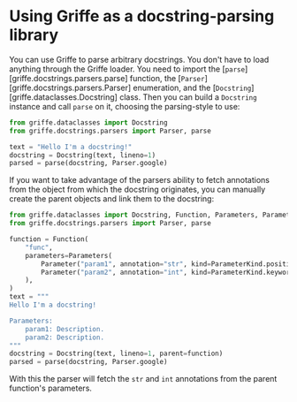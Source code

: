 # Using Griffe as a docstring-parsing library

You can use Griffe to parse arbitrary docstrings.
You don't have to load anything through the Griffe loader.
You need to import the [`parse`][griffe.docstrings.parsers.parse] function,
the [`Parser`][griffe.docstrings.parsers.Parser] enumeration,
and the [`Docstring`][griffe.dataclasses.Docstring] class.
Then you can build a `Docstring` instance and call `parse` on it,
choosing the parsing-style to use:

```python
from griffe.dataclasses import Docstring
from griffe.docstrings.parsers import Parser, parse

text = "Hello I'm a docstring!"
docstring = Docstring(text, lineno=1)
parsed = parse(docstring, Parser.google)
```

If you want to take advantage of the parsers ability to fetch
annotations from the object from which the docstring originates,
you can manually create the parent objects and link them to the docstring:

```python
from griffe.dataclasses import Docstring, Function, Parameters, Parameter, ParameterKind
from griffe.docstrings.parsers import Parser, parse

function = Function(
    "func",
    parameters=Parameters(
        Parameter("param1", annotation="str", kind=ParameterKind.positional_or_keyword),
        Parameter("param2", annotation="int", kind=ParameterKind.keyword_only),
    ),
)
text = """
Hello I'm a docstring!

Parameters:
    param1: Description.
    param2: Description.
"""
docstring = Docstring(text, lineno=1, parent=function)
parsed = parse(docstring, Parser.google)
```

With this the parser will fetch the `str` and `int` annotations
from the parent function's parameters.
